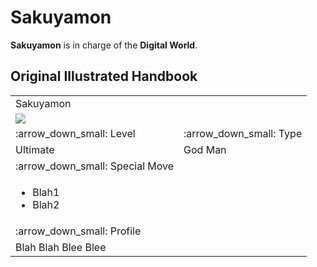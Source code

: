 # Sakuyamon

**Sakuyamon** is in charge of the **Digital World**.

## Original Illustrated Handbook

<table>
    <tr><td> Sakuyamon </td></tr>
    <tr><td> <img src="https://github.com/digital-world/the-book/blob/master/.book/nature/readme/brainstorm.png"/> </td></tr>
    <tr><td> :arrow_down_small: Level </td> <td> :arrow_down_small: Type </td></tr>
    <tr><td> Ultimate </td> <td>  God Man </td></tr>
    <tr><td> :arrow_down_small: Special Move </td></tr>
    <tr><td> <ul> <li> Blah1 </li> <li> Blah2 </li> </ul> </td></tr>
    <tr><td> :arrow_down_small: Profile </td></tr>
    <tr><td> Blah Blah Blee Blee </td></tr>
</table>
